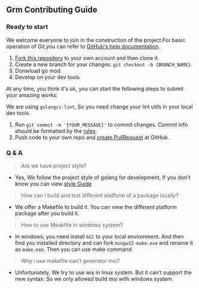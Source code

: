 ## Grm Contributing Guide

### Ready to start

We welcome everyone to join in the construction of the project.For basic operation of Git,you can refer to [GitHub's help documentation](https://help.github.com/en/github/using-git).

1. [Fork this repository](https://help.github.com/en/github/getting-started-with-github/fork-a-repo) to your own account and then clone it.
2. Create a new branch for your changes: `git checkout -b {BRANCH_NAME}`.
3. Donwload go mod.
4. Develop on your dev tools

At any time, you think it's ok, you can start the following steps to submit your amazing works:

We are using `golangci-lint`, So you need change your lint utils in your local dev tools.

1. Run `git commit -m '{YOUR_MESSAGE}'` to commit changes. Commit info should be formatted by the [rules](https://github.com/conventional-changelog/commitlint/blob/master/%40commitlint/config-conventional/README.md).
2. Push code to your own repo and [create PullRequest](https://help.github.com/en/github/collaborating-with-issues-and-pull-requests/about-pull-requests) at GitHub.

### Q & A

> Are we have project style?

- Yes, We follow the project style of golang for development, If you don't know you can view [style Guide](https://github.com/golang-standards/project-layout/blob/master/README_zh.md)

> How can I build and test different platform of a package locally?

- We offer a Makefile to build it. You can view the different platform package after you build it.

> How to use Meakfile in windows system?

- In windows, you need install `GCC` to your local environment. And then find you installed directory and can fork `mingw32-make.exe` and rename it as `make.exe`. Then you can use make command.

> Why i use makefile can't generator msi?

- Unfortunately, We try to use wix in linux system. But it can't support the new syntax. So we only allowed build msi with windows system.